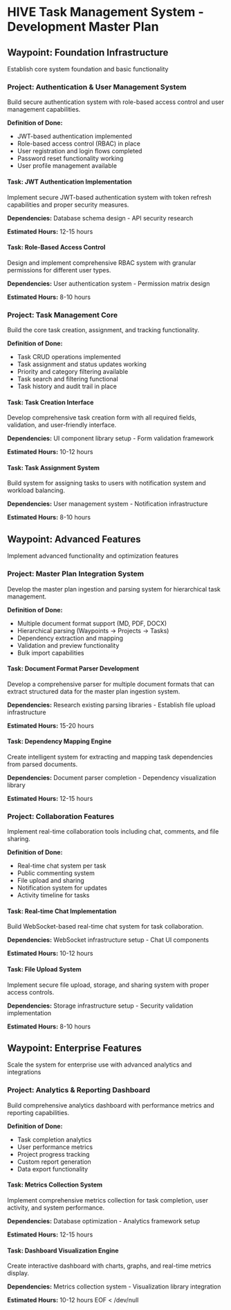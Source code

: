 # HIVE Task Management System - Development Master Plan

## Waypoint: Foundation Infrastructure
Establish core system foundation and basic functionality

### Project: Authentication & User Management System
Build secure authentication system with role-based access control and user management capabilities.

**Definition of Done:**
- JWT-based authentication implemented
- Role-based access control (RBAC) in place
- User registration and login flows completed
- Password reset functionality working
- User profile management available

#### Task: JWT Authentication Implementation
Implement secure JWT-based authentication system with token refresh capabilities and proper security measures.

**Dependencies:** Database schema design - API security research

**Estimated Hours:** 12-15 hours

#### Task: Role-Based Access Control
Design and implement comprehensive RBAC system with granular permissions for different user types.

**Dependencies:** User authentication system - Permission matrix design

**Estimated Hours:** 8-10 hours

### Project: Task Management Core
Build the core task creation, assignment, and tracking functionality.

**Definition of Done:**
- Task CRUD operations implemented
- Task assignment and status updates working
- Priority and category filtering available
- Task search and filtering functional
- Task history and audit trail in place

#### Task: Task Creation Interface
Develop comprehensive task creation form with all required fields, validation, and user-friendly interface.

**Dependencies:** UI component library setup - Form validation framework

**Estimated Hours:** 10-12 hours

#### Task: Task Assignment System
Build system for assigning tasks to users with notification system and workload balancing.

**Dependencies:** User management system - Notification infrastructure

**Estimated Hours:** 8-10 hours

## Waypoint: Advanced Features
Implement advanced functionality and optimization features

### Project: Master Plan Integration System
Develop the master plan ingestion and parsing system for hierarchical task management.

**Definition of Done:**
- Multiple document format support (MD, PDF, DOCX)
- Hierarchical parsing (Waypoints -> Projects -> Tasks)
- Dependency extraction and mapping
- Validation and preview functionality
- Bulk import capabilities

#### Task: Document Format Parser Development
Develop a comprehensive parser for multiple document formats that can extract structured data for the master plan ingestion system.

**Dependencies:** Research existing parsing libraries - Establish file upload infrastructure

**Estimated Hours:** 15-20 hours

#### Task: Dependency Mapping Engine
Create intelligent system for extracting and mapping task dependencies from parsed documents.

**Dependencies:** Document parser completion - Dependency visualization library

**Estimated Hours:** 12-15 hours

### Project: Collaboration Features
Implement real-time collaboration tools including chat, comments, and file sharing.

**Definition of Done:**
- Real-time chat system per task
- Public commenting system
- File upload and sharing
- Notification system for updates
- Activity timeline for tasks

#### Task: Real-time Chat Implementation
Build WebSocket-based real-time chat system for task collaboration.

**Dependencies:** WebSocket infrastructure setup - Chat UI components

**Estimated Hours:** 10-12 hours

#### Task: File Upload System
Implement secure file upload, storage, and sharing system with proper access controls.

**Dependencies:** Storage infrastructure setup - Security validation implementation

**Estimated Hours:** 8-10 hours

## Waypoint: Enterprise Features
Scale the system for enterprise use with advanced analytics and integrations

### Project: Analytics & Reporting Dashboard
Build comprehensive analytics dashboard with performance metrics and reporting capabilities.

**Definition of Done:**
- Task completion analytics
- User performance metrics
- Project progress tracking
- Custom report generation
- Data export functionality

#### Task: Metrics Collection System
Implement comprehensive metrics collection for task completion, user activity, and system performance.

**Dependencies:** Database optimization - Analytics framework setup

**Estimated Hours:** 12-15 hours

#### Task: Dashboard Visualization Engine
Create interactive dashboard with charts, graphs, and real-time metrics display.

**Dependencies:** Metrics collection system - Visualization library integration

**Estimated Hours:** 10-12 hours
EOF < /dev/null
